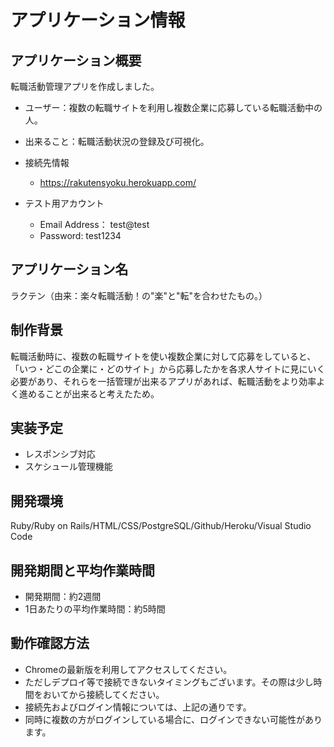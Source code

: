 # アプリケーション情報

## アプリケーション概要
転職活動管理アプリを作成しました。 
* ユーザー：複数の転職サイトを利用し複数企業に応募している転職活動中の人。
* 出来ること：転職活動状況の登録及び可視化。

* 接続先情報
  * https://rakutensyoku.herokuapp.com/
* テスト用アカウント
  * Email Address： test@test
  * Password: test1234

## アプリケーション名
ラクテン（由来：楽々転職活動！の"楽"と"転"を合わせたもの。）

## 制作背景
転職活動時に、複数の転職サイトを使い複数企業に対して応募をしていると、「いつ・どこの企業に・どのサイト」から応募したかを各求人サイトに見にいく必要があり、それらを一括管理が出来るアプリがあれば、転職活動をより効率よく進めることが出来ると考えたため。

## 実装予定
* レスポンシブ対応
* スケシュール管理機能

  
## 開発環境
Ruby/Ruby on Rails/HTML/CSS/PostgreSQL/Github/Heroku/Visual Studio Code

## 開発期間と平均作業時間
* 開発期間：約2週間
* 1日あたりの平均作業時間：約5時間

## 動作確認方法
* Chromeの最新版を利用してアクセスしてください。
* ただしデプロイ等で接続できないタイミングもございます。その際は少し時間をおいてから接続してください。
* 接続先およびログイン情報については、上記の通りです。
* 同時に複数の方がログインしている場合に、ログインできない可能性があります。
